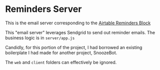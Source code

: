 # Reminders Server

This is the email server corresponding to the [Airtable Reminders Block](https://github.com/shaun3141/airremind)

This "email server" leverages Sendgrid to send out reminder emails. The business logic is in `server/app.js` 

Candidly, for this portion of the project, I had borrowed an existing boilerplate I had made for another project, SnoozeBot. 

The `web` and `client` folders can effectively be ignored.
